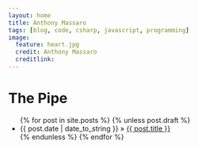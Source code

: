 ```yaml
---
layout: home
title: Anthony Massaro
tags: [blog, code, csharp, javascript, programming]
image:
  feature: heart.jpg
  credit: Anthony Massaro
  creditlink:
---
```


<div id="home">
  <h1>The Pipe</h1>
  <ul class="posts">
    {% for post in site.posts %}
      {% unless post.draft %}
        <li><span>{{ post.date | date_to_string }}</span> &raquo; <a href="{{ post.url }}">{{ post.title }}</a></li>
      {% endunless %}
    {% endfor %}
  </ul>
</div>